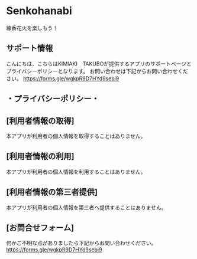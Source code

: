# Senkohanabi
線香花火を楽しもう！
## サポート情報
こんにちは、こちらはKIMIAKI　TAKUBOが提供するアプリのサポートページとプライバシーポリシーとなります。
お問い合わせは下記からお問い合わせください。
https://forms.gle/wgkpR9D7HYd9sebi9

## ・プライバシーポリシー・
## [利用者情報の取得]
本アプリが利用者の個人情報を取得することはありません。

## [利用者情報の利用]
本アプリが利用者の個人情報を利用することはありません。

## [利用者情報の第三者提供]
本アプリが利用者の個人情報を第三者へ提供することはありません。

## [お問合せフォーム]
何かご不明な点がありましたら下記からお問い合わせください。
https://forms.gle/wgkpR9D7HYd9sebi9
